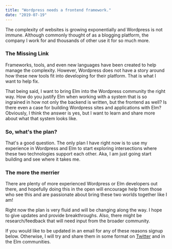 ```yaml
---
title: "Wordpress needs a frontend framework."
date: "2019-07-19"
---
```


The complexity of websites is growing exponentially and Wordpress is not immune. Although commonly thought of as a blogging platform, the company I work for and thousands of other use it for so much more.

### The Missing Link

Frameworks, tools, and even new languages have been created to help manage the complexity. However, Wordpress does not have a story around how these new tools fit into developing for their platform. That is what I want to help fix.

That being said, I want to bring Elm into the Wordpress community the right way. How do you justify Elm when working with a system that is so ingrained in how not only the backend is written, but the frontend as well? Is there even a case for building Wordpress sites and applications with Elm? Obviously, I think the answer is yes, but I want to learn and share more about what that system looks like.

### So, what's the plan?

That's a good question. The only plan I have right now is to use my experience in Wordpress and Elm to start exploring intersections where these two technologies support each other. Aka, I am just going start building and see where it takes me.

### The more the merrier

There are plenty of more experienced Wordpress or Elm developers out there, and hopefully doing this in the open will encourage help from those who see this and are passionate about bring these two worlds together like I am!

Right now the plan is very fluid and will be changing along the way. I hope to give updates and provide breakthroughs. Also, there might be research/feedback that will need input from the broader community.

If you would like to be updated in an email for any of these reasons signup below. Otherwise, I will try and share them in some format on [Twitter](https://twitter.com/@wking__) and in the Elm communities.

